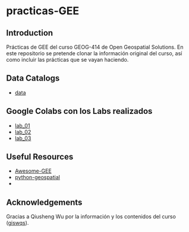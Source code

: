 # practicas-GEE

## Introduction

Prácticas de GEE del curso GEOG-414 de Open Geospatial Solutions.
En este repositorio se pretende clonar la información original del curso, así como incluir las prácticas que se vayan haciendo. 

## Data Catalogs

- [data](https://github.com/opengeos/geospatial-data-catalogs)

## Google Colabs con los Labs realizados

- [lab_01](https://colab.research.google.com/drive/1B-hfgP4rL4f9OPN7IXvX_rfDlrIjyaZ0?usp=drive_link)
- [lab_02](https://colab.research.google.com/drive/1w68zCcCR3cOPEaEder0DcrcHTiap0cnh?usp=drive_link)
- [lab_03](https://colab.research.google.com/drive/1ju8JxzQV6bLq2j2l2k0OyS2GJc8sBV1I?usp=drive_link)

## Useful Resources

- [Awesome-GEE](https://github.com/opengeos/Awesome-GEE)
- [python-geospatial](https://github.com/opengeos/python-geospatial)
- 
## Acknowledgements
Gracias a Qiusheng Wu por la información y los contenidos del curso ([giswqs](https://github.com/giswqs)).
